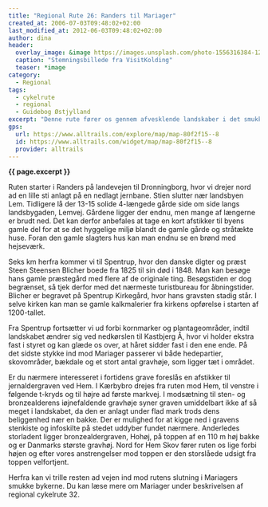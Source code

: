 ```yaml
---
title: "Regional Rute 26: Randers til Mariager"
created_at: 2006-07-03T09:48:02+02:00
last_modified_at: 2012-06-03T09:48:02+02:00
author: dina
header:
  overlay_image: &image https://images.unsplash.com/photo-1556316384-12c35d30afa4?ixlib=rb-1.2.1&ixid=eyJhcHBfaWQiOjEyMDd9&auto=format&fit=crop&w=1650&q=80
  caption: "Stemningsbillede fra VisitKolding"
  teaser: *image
category:
  - Regional
tags:
  - cykelrute
  - regional
  - Guidebog Østjylland
excerpt: "Denne rute fører os gennem afvesklende landskaber i det smukke Kronjylland. Området har en af de største koncentrationer af gravhøje og det er muligt at komme helt tæt på nogle af dem. Desuden kører vi forbi digteren Steen Steensen Blichers hjem og grav."
gps:
  url: https://www.alltrails.com/explore/map/map-80f2f15--8
  id: https://www.alltrails.com/widget/map/map-80f2f15--8
  provider: alltrails
---
```


**{{ page.excerpt }}**

Ruten starter i Randers på landevejen til Dronningborg, hvor vi drejer nord ad en lille sti anlagt på en nedlagt jernbane. Stien slutter nær landsbyen Lem. Tidligere lå der 13-15 solide 4-længede gårde side om side langs landsbygaden, Lemvej. Gårdene ligger der endnu, men mange af længerne er brudt ned. Det kan derfor anbefales at tage en kort afstikker til byens gamle del for at se det hyggelige miljø blandt de gamle gårde og stråtækte huse. Foran den gamle slagters hus kan man endnu se en brønd med hejseværk.
 
Seks km herfra kommer vi til Spentrup, hvor den danske digter og præst Steen Steensen Blicher boede fra 1825 til sin død i 1848. Man kan besøge hans gamle præstegård med flere af de originale ting. Besøgstiden er dog begrænset, så tjek derfor med det nærmeste turistbureau for åbningstider. Blicher er begravet på Spentrup Kirkegård, hvor hans gravsten stadig står. I selve kirken kan man se gamle kalkmalerier fra kirkens opførelse i starten af 1200-tallet.
 
Fra Spentrup fortsætter vi ud forbi kornmarker og plantageområder, indtil landskabet ændrer sig ved nedkørslen til Kastbjerg Å, hvor vi holder ekstra fast i styret og kan glæde os over, at håret sidder fast i den ene ende. På det sidste stykke ind mod Mariager passerer vi både hedepartier, skovområder, bækdale og et stort antal gravhøje, som ligger tæt i området.

Er du nærmere interesseret i fortidens grave foreslås en afstikker til jernaldergraven ved Hem. I Kærbybro drejes fra ruten mod Hem, til venstre i følgende t-kryds og til højre ad første markvej. I modsætning til sten- og bronzealderens iøjnefaldende gravhøje syner graven umiddelbart ikke af så meget i landskabet, da den er anlagt under flad mark trods dens beliggenhed nær en bakke. Der er mulighed for at kigge ned i gravens stenkiste og infoskilte på stedet uddyber fundet nærmere. Anderledes storladent ligger bronzealdergraven, Hohøj, på toppen af en 110 m høj bakke og er Danmarks største gravhøj. Nord for Hem Skov fører ruten os lige forbi højen og efter vores anstrengelser mod toppen er den storslåede udsigt fra toppen velfortjent.
 
Herfra kan vi trille resten ad vejen ind mod rutens slutning i Mariagers smukke bykerne. Du kan læse mere om Mariager under beskrivelsen af regional cykelrute 32.
